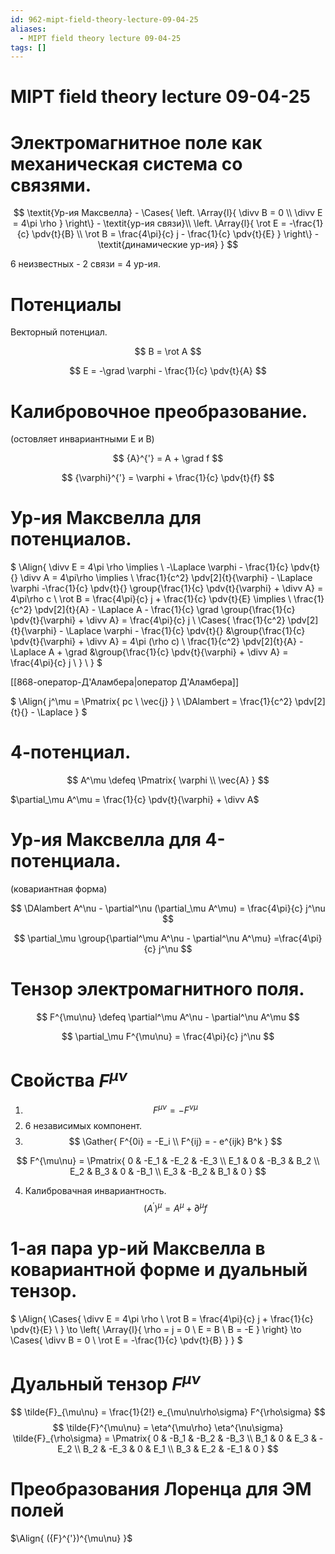 ```yaml
---
id: 962-mipt-field-theory-lecture-09-04-25
aliases:
  - MIPT field theory lecture 09-04-25
tags: []
---
```


# MIPT field theory lecture 09-04-25

# Электромагнитное поле как механическая система со связями.

$$
\textit{Ур-ия Максвелла} - \Cases{
\left.
\Array{l}{
\divv B = 0 \\
\divv E = 4\pi \rho
}
\right\} - \textit{ур-ия связи}\\
\left.
\Array{l}{
\rot E = -\frac{1}{c} \pdv{t}{B} \\
\rot B = \frac{4\pi}{c} j - \frac{1}{c} \pdv{t}{E}
}
\right\} - \textit{динамические ур-ия}
}
$$

6 неизвестных - 2 связи = 4 ур-ия.

# Потенциалы

Векторный потенциал.

$$
B = \rot A
$$

$$
E = -\grad \varphi - \frac{1}{c} \pdv{t}{A}
$$

# Калибровочное преобразование.

(остовляет инвариантными E и B)

$$
{A}^{'} = A + \grad f
$$

$$
{\varphi}^{'} = \varphi + \frac{1}{c} \pdv{t}{f}
$$

# Ур-ия Максвелла для потенциалов.

$
\Align{
\divv E = 4\pi \rho \implies \\
-\Laplace \varphi - \frac{1}{c} \pdv{t}{} \divv A = 4\pi\rho \implies \\
\frac{1}{c^2} \pdv[2]{t}{\varphi} - \Laplace \varphi -\frac{1}{c} 
\pdv{t}{} \group{\frac{1}{c} \pdv{t}{\varphi} + \divv A} = 
4\pi\rho c \\
\rot B = \frac{4\pi}{c} j + \frac{1}{c} \pdv{t}{E} \implies \\
\frac{1}{c^2} \pdv[2]{t}{A} - \Laplace A - \frac{1}{c} 
\grad \group{\frac{1}{c} \pdv{t}{\varphi} + \divv A} = 
\frac{4\pi}{c} j \\
\Cases{
\frac{1}{c^2} \pdv[2]{t}{\varphi} - \Laplace \varphi -
\frac{1}{c} \pdv{t}{} &\group{\frac{1}{c} \pdv{t}{\varphi} + \divv A} = 
4\pi (\rho c) \\
\frac{1}{c^2} \pdv[2]{t}{A} - \Laplace A +
\grad &\group{\frac{1}{c} \pdv{t}{\varphi} + \divv A} = 
\frac{4\pi}{c} j \\
} \\
}
$

[[868-оператор-Д'Аламбера|оператор Д'Аламбера]]

$
\Align{
j^\mu = \Pmatrix{
pc \\
\vec{j}
} \\
\DAlambert = \frac{1}{c^2} \pdv[2]{t}{} - \Laplace
}
$

# 4-потенциал.

$$
A^\mu \defeq \Pmatrix{
\varphi \\
\vec{A}
}
$$

$\partial_\mu A^\mu = \frac{1}{c} \pdv{t}{\varphi} + \divv A$

# Ур-ия Максвелла для 4-потенциала.

(ковариантная форма)

$$
\DAlambert A^\nu - \partial^\nu (\partial_\mu A^\mu) = \frac{4\pi}{c} j^\nu
$$

$$
\partial_\mu \group{\partial^\mu A^\nu - \partial^\nu A^\mu} =\frac{4\pi}{c} j^\nu
$$

# Тензор электромагнитного поля.

$$
F^{\mu\nu} \defeq \partial^\mu A^\nu - \partial^\nu A^\mu
$$

$$
\partial_\mu F^{\mu\nu} = \frac{4\pi}{c} j^\nu
$$

# Свойства $F^{\mu\nu}$

1.  $$
    F^{\mu\nu} = -F^{\nu\mu}
    $$
2.  6 независимых компонент.
3.  $$
    \Gather{
    F^{0i} = -E_i \\
    F^{ij} = - e^{ijk} B^k
    }
    $$

$$
F^{\mu\nu} = \Pmatrix{
0 & -E_1 & -E_2 & -E_3 \\
E_1 & 0 & -B_3 & B_2 \\
E_2 & B_3 & 0 & -B_1 \\
E_3 & -B_2 & B_1 & 0
}
$$

4. Калибровачная инвариантность.
   $$
   ({A}^{'})^{\mu} = A^\mu + \partial^\mu f
   $$

# 1-ая пара ур-ий Максвелла в ковариантной форме и дуальный тензор.

$
\Align{
\Cases{
\divv E = 4\pi \rho \\
\rot B = \frac{4\pi}{c} j + \frac{1}{c} \pdv{t}{E} \\
} \to 
\left\{
\Array{l}{
\rho = j = 0 \\
E = B \\
B = -E
}
\right\} \to 
\Cases{
\divv B = 0 \\
\rot E = -\frac{1}{c} \pdv{t}{B}
}
}
$

# Дуальный тензор $F^{\mu\nu}$

$$
\tilde{F}_{\mu\nu} = \frac{1}{2!} e_{\mu\nu\rho\sigma} F^{\rho\sigma}
$$
$$
\tilde{F}^{\mu\nu} = \eta^{\mu\rho} \eta^{\nu\sigma} \tilde{F}_{\rho\sigma} = \Pmatrix{
0 & -B_1 & -B_2 & -B_3 \\
B_1 & 0 & E_3 & -E_2 \\
B_2 & -E_3 & 0 & E_1 \\
B_3 & E_2 & -E_1 & 0
}
$$

# Преобразования Лоренца для ЭМ полей
$\Align{
({F}^{'})^{\mu\nu}
}$
